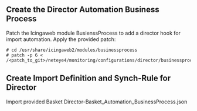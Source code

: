 ## Create the Director Automation Business Process

Patch the Icingaweb module BusienssProcess to add a director hook for import automation.
Apply the provided patch:
```
# cd /usr/share/icingaweb2/modules/businessprocess
# patch -p 6 < /<patch_to_git>/neteye4/monitoring/configurations/director/businessprocess_automation/icingaweb_director_businessprocess_automation.patch
```

## Create Import Definition and Synch-Rule for Director

Import provided Basket
Director-Basket_Automation_BusinessProcess.json
